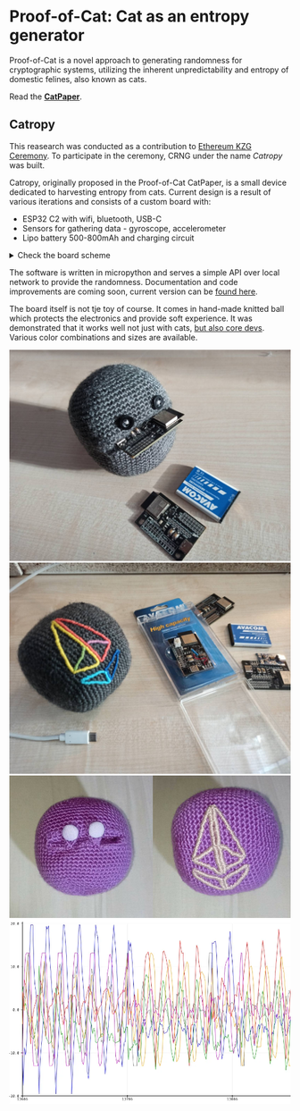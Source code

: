 # Proof-of-Cat: Cat as an entropy generator

Proof-of-Cat is a novel approach to generating randomness for cryptographic systems, utilizing the inherent unpredictability and entropy of domestic felines, also known as cats.

Read the **[CatPaper](./proofofcat.pdf)**.

## Catropy

This reasearch was conducted as a contribution to [Ethereum KZG Ceremony](https://github.com/ethereum/kzg-ceremony). To participate in the ceremony, CRNG under the name _Catropy_ was built. 

Catropy, originally proposed in the Proof-of-Cat CatPaper, is a small device dedicated to harvesting entropy from cats. Current design is a result of various iterations and consists of a custom board with:
- ESP32 C2 with wifi, bluetooth, USB-C 
- Sensors for gathering data - gyroscope, accelerometer
- Lipo battery 500-800mAh and charging circuit 

<details>
<summary>Check the board scheme</summary>

![image](./src/assets/catropy_front.png) ![image](./src/assets/catropy_back.png) ![image](./src/assets/catropy_scheme.png)

</details>

The software is written in micropython and serves a simple API over local network to provide the randomness. Documentation and code improvements are coming soon, current version can be [found here](https://github.com/taxmeifyoucan/proof-of-cat/tree/master/esp). 

The board itself is not tje toy of course. It comes in hand-made knitted ball which protects the electronics and provide soft experience. It was demonstrated that it works well not just with cats, [but also core devs](https://twitter.com/liamihorne/status/1617974952413761536). Various color combinations and sizes are available. 

![image](./src/assets/catropy1.jpeg)
![image](./src/assets/catropy2.jpeg)
![image](./src/assets/catropy_pink.png)
![image](./src/assets/catropy3.png)

